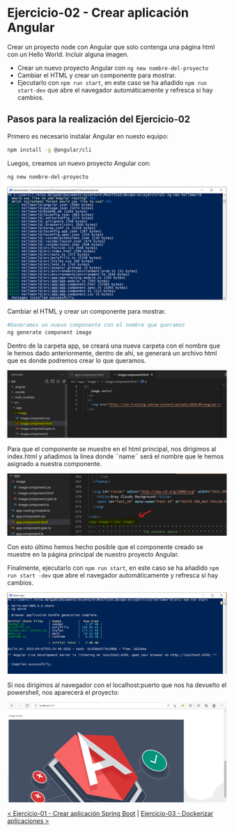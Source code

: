 # Ejercicio-02 - Crear aplicación Angular

Crear un proyecto node con Angular que solo contenga una página html con un Hello World. Incluir alguna imagen.

* Crear un nuevo proyecto Angular con 
    ```ng new nombre-del-proyecto```
* Cambiar el HTML y crear un componente para mostrar.
* Ejecutarlo con ```npm run start```, en este caso se ha añadido ```npm run start-dev``` que abre el
  navegador automáticamente y refresca si hay cambios.

## Pasos para la realización del Ejercicio-02
Primero es necesario instalar Angular en nuesto equipo:

```sh
npm install -g @angular/cli
```
Luegos, creamos un nuevo proyecto Angular con:

```sh
ng new nombre-del-proyecto
```

![Captura_1](resources/1.PNG)

Cambiar el HTML y crear un componente para mostrar.

```sh
#Generamos un nuevo componente con el nombre que queramos 
ng generate component image
```
Dentro de la carpeta app, se creará una nueva carpeta con el nombre que le hemos dado anteriormente, dentro de ahí, se generará un archivo html que es donde podremos crear lo que queramos.

![Componente](resources/component-image.png)

Para que el componente se muestre en el html principal, nos dirigimos al index.html y añadimos la linea <app-name></app-name> donde ¨name¨ será el nombre que le hemos asignado a nuestra componente.

![añadir componente](resources/add-component.png)

Con esto último hemos hecho posible que el componente creado se muestre en la página principal de nuestro proyecto Angular.

Finalmente, ejecutarlo con `npm run start`, en este caso se ha añadido `npm run start -dev` que abre el navegador automáticamente y refresca si hay cambios.

![Captura_2](resources/2.PNG)

Si nos dirigimos al navegador con el localhost:puerto que nos ha devuelto el powershell, nos aparecerá el proyecto:

![Captura_final](resources/imagen.png)


[< Ejercicio-01 - Crear aplicación Spring Boot](../Ejercicio-01/) | [ Ejercicio-03 - Dockerizar aplicaciones >](../Ejercicio-03/)
